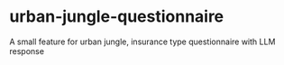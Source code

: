 # urban-jungle-questionnaire
A small feature for urban jungle, insurance type questionnaire with LLM response
